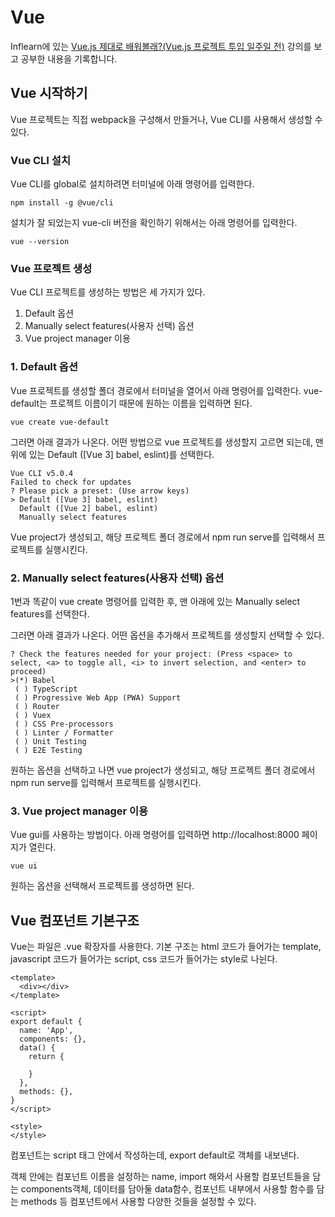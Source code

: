 # Vue

Inflearn에 있는 [Vue.js 제대로 배워볼래?(Vue.js 프로젝트 투입 일주일 전)](https://www.inflearn.com/course/vue-%EC%A0%9C%EB%8C%80%EB%A1%9C-%EB%B0%B0%EC%9B%8C%EB%B3%B4%EA%B8%B0) 강의를 보고 공부한 내용을 기록합니다.

## Vue 시작하기

Vue 프로젝트는 직접 webpack을 구성해서 만들거나, Vue CLI를 사용해서 생성할 수 있다.

### Vue CLI 설치

Vue CLI를 global로 설치하려면 터미널에 아래 명령어를 입력한다.

```
npm install -g @vue/cli
```

설치가 잘 되었는지 vue-cli 버전을 확인하기 위해서는 아래 명령어를 입력한다.

```
vue --version
```

### Vue 프로젝트 생성

Vue CLI 프로젝트를 생성하는 방법은 세 가지가 있다.

1. Default 옵션
2. Manually select features(사용자 선택) 옵션
3. Vue project manager 이용

### 1. Default 옵션

Vue 프로젝트를 생성할 폴더 경로에서 터미널을 열어서 아래 명령어를 입력한다. vue-default는 프로젝트 이름이기 때문에 원하는 이름을 입력하면 된다.

```
vue create vue-default
```

그러면 아래 결과가 나온다. 어떤 방법으로 vue 프로젝트를 생성할지 고르면 되는데, 맨 위에 있는 Default ([Vue 3] babel, eslint)를 선택한다.

```
Vue CLI v5.0.4
Failed to check for updates
? Please pick a preset: (Use arrow keys)
> Default ([Vue 3] babel, eslint)       
  Default ([Vue 2] babel, eslint)       
  Manually select features
```

Vue project가 생성되고, 해당 프로젝트 폴더 경로에서 npm run serve를 입력해서 프로젝트를 실행시킨다.

### 2. Manually select features(사용자 선택) 옵션

1번과 똑같이 vue create 명령어를 입력한 후, 맨 아래에 있는 Manually select features를 선택한다.

그러면 아래 결과가 나온다. 어떤 옵션을 추가해서 프로젝트를 생성할지 선택할 수 있다.

```
? Check the features needed for your project: (Press <space> to select, <a> to toggle all, <i> to invert selection, and <enter> to proceed)
>(*) Babel
 ( ) TypeScript
 ( ) Progressive Web App (PWA) Support
 ( ) Router
 ( ) Vuex
 ( ) CSS Pre-processors
 ( ) Linter / Formatter
 ( ) Unit Testing
 ( ) E2E Testing
```

원하는 옵션을 선택하고 나면 vue project가 생성되고, 해당 프로젝트 폴더 경로에서 npm run serve를 입력해서 프로젝트를 실행시킨다.

### 3. Vue project manager 이용

Vue gui를 사용하는 방법이다. 아래 명령어를 입력하면 http://localhost:8000 페이지가 열린다.

```
vue ui
```

원하는 옵션을 선택해서 프로젝트를 생성하면 된다.

## Vue 컴포넌트 기본구조

Vue는 파일은 .vue 확장자를 사용한다. 기본 구조는 html 코드가 들어가는 template, javascript 코드가 들어가는 script, css 코드가 들어가는 style로 나뉜다.

```
<template>
  <div></div>
</template>

<script>
export default {
  name: 'App',
  components: {},
  data() {
    return {
    
    }
  },
  methods: {},
}
</script>

<style>
</style>
```

컴포넌트는 script 태그 안에서 작성하는데, export default로 객체를 내보낸다.

객체 안에는 컴포넌트 이름을 설정하는 name, import 해와서 사용할 컴포넌트들을 담는 components객체, 데이터를 담아둘 data함수, 컴포넌트 내부에서 사용할 함수를 담는 methods 등 컴포넌트에서 사용할 다양한 것들을 설정할 수 있다.
